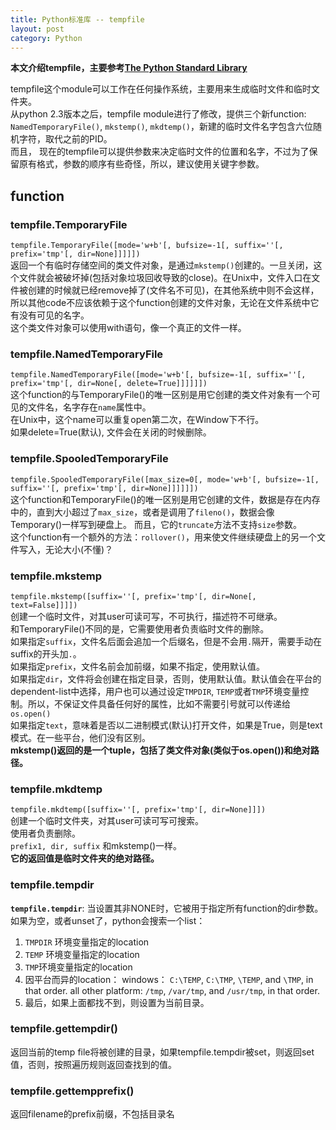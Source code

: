 ```yaml
---
title: Python标准库 -- tempfile
layout: post
category: Python
---
```


**本文介绍tempfile，主要参考[The Python Standard Library](https://docs.python.org/2/library/tempfile.html)**

tempfile这个module可以工作在任何操作系统，主要用来生成临时文件和临时文件夹。  
从python 2.3版本之后，tempfile module进行了修改，提供三个新function: `NamedTemporaryFile()`, `mkstemp()`, `mkdtemp()`，新建的临时文件名字包含六位随机字符，取代之前的PID。  
而且， 现在的tempfile可以提供参数来决定临时文件的位置和名字，不过为了保留原有格式，参数的顺序有些奇怪，所以，建议使用关键字参数。

## function

### tempfile.TemporaryFile
`tempfile.TemporaryFile([mode='w+b'[, bufsize=-1[, suffix=''[, prefix='tmp'[, dir=None]]]]])`  
返回一个有临时存储空间的类文件对象，是通过`mkstemp()`创建的。一旦关闭，这个文件就会被破坏掉(包括对象垃圾回收导致的close)。在Unix中，文件入口在文件被创建的时候就已经remove掉了(文件名不可见)，在其他系统中则不会这样，所以其他code不应该依赖于这个function创建的文件对象，无论在文件系统中它有没有可见的名字。  
这个类文件对象可以使用with语句，像一个真正的文件一样。
### tempfile.NamedTemporaryFile
`tempfile.NamedTemporaryFile([mode='w+b'[, bufsize=-1[, suffix=''[, prefix='tmp'[, dir=None[, delete=True]]]]]])`  
这个function的与TemporaryFile()的唯一区别是用它创建的类文件对象有一个可见的文件名，名字存在`name`属性中。  
在Unix中，这个name可以重复open第二次，在Window下不行。  
如果delete=True(默认), 文件会在关闭的时候删除。  
### tempfile.SpooledTemporaryFile
`tempfile.SpooledTemporaryFile([max_size=0[, mode='w+b'[, bufsize=-1[, suffix=''[, prefix='tmp'[, dir=None]]]]]])`  
这个function和TemporaryFile()的唯一区别是用它创建的文件，数据是存在内存中的，直到大小超过了`max_size`，或者是调用了`fileno()`，数据会像Temporary()一样写到硬盘上。 而且，它的`truncate`方法不支持`size`参数。  
这个function有一个额外的方法：`rollover()`，用来使文件继续硬盘上的另一个文件写入，无论大小(不懂)？
### tempfile.mkstemp
`tempfile.mkstemp([suffix=''[, prefix='tmp'[, dir=None[, text=False]]]])`  
创建一个临时文件，对其user可读可写，不可执行，描述符不可继承。  
和TemporaryFile()不同的是，它需要使用者负责临时文件的删除。  
如果指定`suffix`，文件名后面会追加一个后缀名，但是不会用`.`隔开，需要手动在suffix的开头加`.`。  
如果指定`prefix`，文件名前会加前缀，如果不指定，使用默认值。  
如果指定`dir`，文件将会创建在指定目录，否则，使用默认值。默认值会在平台的dependent-list中选择，用户也可以通过设定`TMPDIR`, `TEMP`或者`TMP`环境变量控制。所以，不保证文件具备任何好的属性，比如不需要引号就可以传递给`os.open()`  
如果指定`text`，意味着是否以二进制模式(默认)打开文件，如果是True，则是text模式。在一些平台，他们没有区别。  
**mkstemp()返回的是一个tuple，包括了类文件对象(类似于os.open())和绝对路径。**  
### tempfile.mkdtemp
`tempfile.mkdtemp([suffix=''[, prefix='tmp'[, dir=None]]])`  
创建一个临时文件夹，对其user可读可写可搜索。  
使用者负责删除。  
`prefix1, dir, suffix` 和mkstemp()一样。  
**它的返回值是临时文件夹的绝对路径。**  
### tempfile.tempdir
**`tempfile.tempdir`**:
当设置其非NONE时，它被用于指定所有function的dir参数。  
如果为空，或者unset了，python会搜索一个list：
1. `TMPDIR` 环境变量指定的location 
2. `TEMP` 环境变量指定的location
3. `TMP`环境变量指定的location
4. 因平台而异的location：
  windows： 	`C:\TEMP`, `C:\TMP`, `\TEMP`, and `\TMP`, in that order.
  all other platform: `/tmp`, `/var/tmp`, and `/usr/tmp`, in that order.
5. 最后，如果上面都找不到，则设置为当前目录。

### tempfile.gettempdir()
返回当前的temp file将被创建的目录，如果tempfile.tempdir被set，则返回set值，否则，按照遍历规则返回查找到的值。

### tempfile.gettempprefix()
返回filename的prefix前缀，不包括目录名